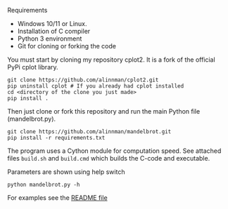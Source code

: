 Requirements

* Windows 10/11 or Linux. 
* Installation of C compiler
* Python 3 environment
* Git for cloning or forking the code

You must start by cloning my repository cplot2. It is a fork of the official PyPi cplot library. 

    git clone https://github.com/alinnman/cplot2.git
    pip uninstall cplot # If you already had cplot installed
    cd <directory of the clone you just made>
    pip install . 

Then just clone or fork this repository and run the main Python file (mandelbrot.py). 

    git clone https://github.com/alinnman/mandelbrot.git
	pip install -r requirements.txt

The program uses a Cython module for computation speed. 
See attached files ``build.sh`` and ``build.cmd`` which builds the C-code and executable. 

Parameters are shown using help switch

    python mandelbrot.py -h

For examples see the <a href="README.md">README file</a>


